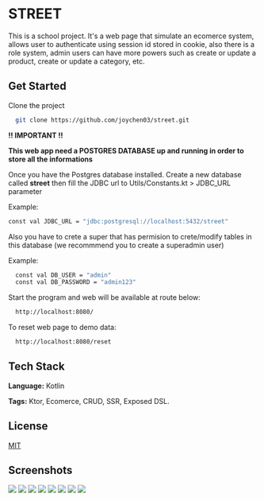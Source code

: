 
# STREET

This is a school project. It's a web page that simulate an ecomerce system, allows user to authenticate using session id stored in cookie, also there is a role system, admin users can have more powers such as create or update a product, create or update a category, etc. 


## Get Started

Clone the project

```bash
  git clone https://github.com/joychen03/street.git
```


**!! IMPORTANT !!**

**This web app need a POSTGRES DATABASE up and running in order to store all the informations**

Once you have the Postgres database installed. Create a new database called **street** then fill the JDBC url to Utils/Constants.kt > JDBC_URL parameter

Example:
```bash
const val JDBC_URL = "jdbc:postgresql://localhost:5432/street"
```

Also you have to crete a super that has permision to crete/modify tables in this database (we recommmend you to create a superadmin user)

Example:

```bash
  const val DB_USER = "admin"
  const val DB_PASSWORD = "admin123"
```

Start the program and web will be available at route below:

```bash
  http://localhost:8080/
```

To reset web page to demo data:

```bash
  http://localhost:8080/reset
```

## Tech Stack

**Language:** Kotlin

**Tags:** Ktor, Ecomerce, CRUD, SSR, Exposed DSL.


## License

[MIT](https://choosealicense.com/licenses/mit/)


## Screenshots

<div>
<img src="https://i.postimg.cc/wxrMxf2Z/image.png"/>
<img src="https://i.postimg.cc/vBNYBTrf/image.png"/>
<img src="https://i.postimg.cc/t4kYbXMt/image.png"/>
<img src="https://i.postimg.cc/nVmrzKWL/image.png"/>
<img src="https://i.postimg.cc/qM0JvPnm/image.png"/>
<img src="https://i.postimg.cc/tTWbXkgQ/image.png"/>
<img src="https://i.postimg.cc/5tFd3gLY/image.png"/>
<img src="https://i.postimg.cc/PxWGGq6d/image.png"/>
</div>
